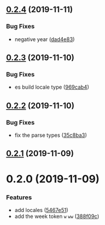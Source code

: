 ## [0.2.4](https://github.com/mengxiong10/date-format-parse/compare/v0.2.3...v0.2.4) (2019-11-11)


### Bug Fixes

* negative year ([dad4e83](https://github.com/mengxiong10/date-format-parse/commit/dad4e833a885470e530f4d0165d0ed0de5b9d15e))



## [0.2.3](https://github.com/mengxiong10/date-format-parse/compare/v0.2.2...v0.2.3) (2019-11-10)


### Bug Fixes

* es build locale type ([969cab4](https://github.com/mengxiong10/date-format-parse/commit/969cab4056bc1b1b2cc6d7ddf3c6ca3d08a63033))



## [0.2.2](https://github.com/mengxiong10/date-format-parse/compare/v0.2.1...v0.2.2) (2019-11-10)


### Bug Fixes

* fix the parse types ([35c8ba3](https://github.com/mengxiong10/date-format-parse/commit/35c8ba31fe4b7aed28828236d7adda21d42ffe61))



## [0.2.1](https://github.com/mengxiong10/date-format-parse/compare/v0.2.0...v0.2.1) (2019-11-09)



# 0.2.0 (2019-11-09)

### Features

- add locales ([5467e51](https://github.com/mengxiong10/date-format-parse/commit/5467e5151f25c9bf055c0997ad8d346b6eb28c48))
- add the week token `w` `ww` ([388f09c](https://github.com/mengxiong10/date-format-parse/commit/388f09c2630805c4c107b09274d7148c5735079b))
